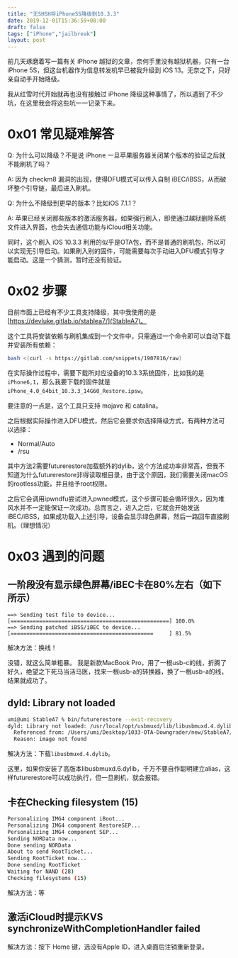 ```yaml
---
title: "无SHSH将iPhone5S降级到10.3.3"
date: 2019-12-01T15:36:59+08:00
draft: false
tags: ["iPhone","jailbreak"]
layout: post
---
```


前几天琢磨着写一篇有关 iPhone 越狱的文章，奈何手里没有越狱机器，只有一台 iPhone 5S，但这台机器作为信息转发机早已被我升级到 iOS 13。无奈之下，只好亲自动手开始降级。

我从红雪时代开始就再也没有接触过 iPhone 降级这种事情了，所以遇到了不少坑，在这里我会将这些坑一一记录下来。

# 0x01 常见疑难解答

Q: 为什么可以降级？不是说 iPhone 一旦苹果服务器关闭某个版本的验证之后就不能刷机了吗？

A: 因为 checkm8 漏洞的出现，使得DFU模式可以传入自制 iBEC/iBSS，从而破坏整个引导链，最后进入刷机。

Q: 为什么不降级到更早的版本？比如iOS 7.1.1？

A: 苹果已经关闭那些版本的激活服务器，如果强行刷入，即使通过越狱删除系统文件进入界面，也会失去通信功能与iCloud相关功能。

同时，这个刷入 iOS 10.3.3 利用的似乎是OTA包，而不是普通的刷机包，所以可以实现无引导启动。如果刷入别的固件，可能需要每次手动进入DFU模式引导才能启动。这是一个猜测，暂时还没有验证。


# 0x02 步骤

目前市面上已经有不少工具支持降级，其中我使用的是[https://devluke.gitlab.io/stablea7/](StableA7)。

这个工具将安装依赖与刷机集成到一个文件中，只需通过一个命令即可以自动下载并安装所有依赖：

```bash
bash <(curl -s https://gitlab.com/snippets/1907816/raw)
```

在实际操作过程中，需要下载所对应设备的10.3.3系统固件，比如我的是`iPhone6,1`，那么我要下载的固件就是`iPhone_4.0_64bit_10.3.3_14G60_Restore.ipsw`。

要注意的一点是，这个工具只支持 mojave 和 catalina。

之后根据实际操作进入DFU模式，然后它会要求你选择降级方式，有两种方法可以选择：

- Normal/Auto
- /rsu

其中方法2需要futurerestore加载额外的dylib，这个方法成功率非常高，但我不知道为什么futurerestore非得读取根目录，由于这个原因，我们需要关闭macOS的rootless功能，并且给予root权限。

之后它会调用ipwndfu尝试进入pwned模式，这个步骤可能会循环很久，因为堆风水并不一定能保证一次成功。总而言之，进入之后，它就会开始发送iBEC/iBSS，如果成功载入上述引导，设备会显示绿色屏幕，然后一路回车直接刷机。（理想情况）

# 0x03 遇到的问题

## 一阶段没有显示绿色屏幕/iBEC卡在80%左右（如下所示）
```
==> Sending test file to device...
[==================================================] 100.0%
==> Sending patched iBSS/iBEC to device...
[=============================================     ] 81.5%
```

解决方法：换线！

没错，就这么简单粗暴。 我是新款MacBook Pro，用了一根usb-c的线，折腾了好久，绝望之下死马当活马医，找来一根usb-a的转换器，换了一根usb-a的线，结果就成功了。

## dyld: Library not loaded
```bash
umi@umi StableA7 % bin/futurerestore --exit-recovery
dyld: Library not loaded: /usr/local/opt/usbmuxd/lib/libusbmuxd.4.dylib
  Referenced from: /Users/umi/Desktop/1033-OTA-Downgrader/new/StableA7/bin/futurerestore
  Reason: image not found
```

解决方法：下载`libusbmuxd.4.dylib`。

这里，如果你安装了高版本libusbmuxd.6.dylib，千万不要自作聪明建立alias，这样futurerestore可以成功执行，但一旦刷机，就会报错。

## 卡在Checking filesystem (15)
```bash
Personalizing IMG4 component iBoot...
Personalizing IMG4 component RestoreSEP...
Personalizing IMG4 component SEP...
Sending NORData now...
Done sending NORData
About to send RootTicket...
Sending RootTicket now...
Done sending RootTicket
Waiting for NAND (28)
Checking filesystems (15)
```
解决方法：等

## 激活iCloud时提示KVS synchronizeWithCompletionHandler failed
解决方法：按下 Home 键，选没有Apple ID，进入桌面后注销重新登录。
